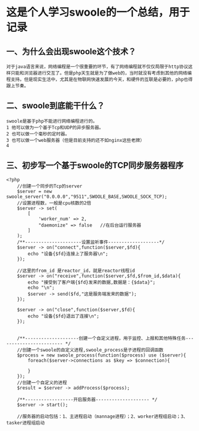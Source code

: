 # 这是个人学习swoole的一个总结，用于记录

## 一、为什么会出现swoole这个技术？
    对于java语言来说，网络编程是一个很重要的环节，有了网络编程就不仅仅局限于http协议这样只能和浏览器进行交互了。但是php天生就是为了做web的，当时就没有考虑到其他的网络编程支持。但是现实生活中，尤其是在物联网快速发展的今天，和硬件的互联是必要的，php也得跟上节奏。
## 二、swoole到底能干什么？
    swoole是基于php不能进行网络编程进行的。
    1 他可以做为一个基于Tcp和UDP的异步服务器。
    2 也可以做一个毫秒的定时器。
    3 也可以做一个web服务器（但是目前支持的还不如nginx这些老牌）
    4 
## 三、初步写一个基于swoole的TCP同步服务器程序

~~~
<?php
    //创建一个同步的Tcp的server
    $server = new swoole_server("0.0.0.0","9511",SWOOLE_BASE,SWOOLE_SOCK_TCP);
    //设置进程数，一般是cpu核数的2倍
    $server -> set(
        [
            'worker_num' => 2,
            "daemonize" => false   //在后台运行服务器
        ]
    );
    /**---------------------设置监听事件-------------------*/
    $server -> on("connect",function($server,$fd){
        echo "设备{$fd}连接上了服务器\n";
    });

    //这里的from_id 是reactor_id，就是reactor线程id
    $server -> on("receive",function($server,$fd,$from_id,$data){
        echo "接受到了客户端{$fd}发来的数据,数据是：{$data}";
        echo "\n";
        $server -> send($fd,"这是服务端发来的数据");
    });

    $server -> on("close",function($server,$fd){
        echo "设备{$fd}退出了连接\n";
    });


    /**--------------------创建一个自定义进程，用于监控、上报和其他特殊任务------------------------ */
    //创建一个swoole的自定义进程,swoole_process是子进程的回调函数
    $process = new swoole_process(function($process) use ($server){
        foreach($server->connections as $key => $connection){
            
        }
    });
    //创建一个自定义的进程
    $result = $server -> addProcess($process);

    /**------------------开启服务器-------------------- */
    $server -> start();

    //服务器的启动包括：1、主进程启动（mannage进程）；2、worker进程组启动；3、tasker进程组启动


  
~~~

